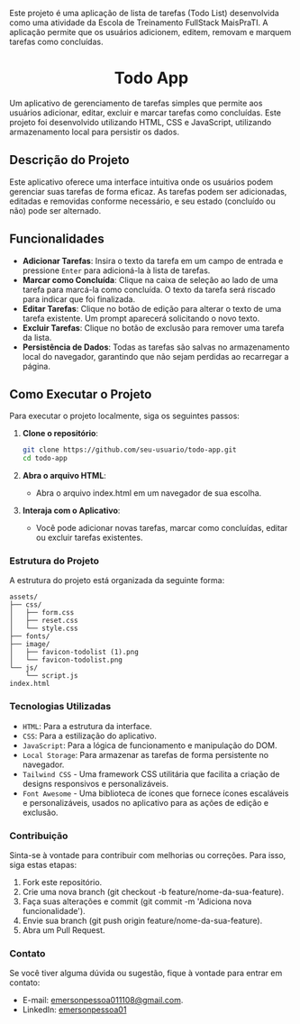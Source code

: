 Este projeto é uma aplicação de lista de tarefas (Todo List) desenvolvida como uma atividade da Escola de Treinamento FullStack MaisPraTI. A aplicação permite que os usuários adicionem, editem, removam e marquem tarefas como concluídas.

<h1 align="center"> Todo App</h1>

Um aplicativo de gerenciamento de tarefas simples que permite aos usuários adicionar, editar, excluir e marcar tarefas como concluídas. Este projeto foi desenvolvido utilizando HTML, CSS e JavaScript, utilizando armazenamento local para persistir os dados.

## Descrição do Projeto

Este aplicativo oferece uma interface intuitiva onde os usuários podem gerenciar suas tarefas de forma eficaz. As tarefas podem ser adicionadas, editadas e removidas conforme necessário, e seu estado (concluído ou não) pode ser alternado.

## Funcionalidades

- **Adicionar Tarefas**: Insira o texto da tarefa em um campo de entrada e pressione `Enter` para adicioná-la à lista de tarefas.
- **Marcar como Concluída**: Clique na caixa de seleção ao lado de uma tarefa para marcá-la como concluída. O texto da tarefa será riscado para indicar que foi finalizada.
- **Editar Tarefas**: Clique no botão de edição para alterar o texto de uma tarefa existente. Um prompt aparecerá solicitando o novo texto.
- **Excluir Tarefas**: Clique no botão de exclusão para remover uma tarefa da lista.
- **Persistência de Dados**: Todas as tarefas são salvas no armazenamento local do navegador, garantindo que não sejam perdidas ao recarregar a página.

## Como Executar o Projeto

Para executar o projeto localmente, siga os seguintes passos:

1. **Clone o repositório**:
   ```bash
   git clone https://github.com/seu-usuario/todo-app.git
   cd todo-app

2. **Abra o arquivo HTML**:

   - Abra o arquivo index.html em um navegador de sua escolha.

3. **Interaja com o Aplicativo**:

   - Você pode adicionar novas tarefas, marcar como concluídas, editar ou excluir tarefas existentes.

### Estrutura do Projeto
A estrutura do projeto está organizada da seguinte forma:

```plaintext
assets/
├── css/
│   ├── form.css
│   ├── reset.css
│   └── style.css
├── fonts/
├── image/
│   ├── favicon-todolist (1).png
│   └── favicon-todolist.png
└── js/
    └── script.js
index.html
```

### Tecnologias Utilizadas
- `HTML`: Para a estrutura da interface.
- `CSS`: Para a estilização do aplicativo.
- `JavaScript`: Para a lógica de funcionamento e manipulação do DOM.
- `Local Storage`: Para armazenar as tarefas de forma persistente no navegador.
- `Tailwind CSS` - Uma framework CSS utilitária que facilita a criação de designs responsivos e personalizáveis.
- `Font Awesome` - Uma biblioteca de ícones que fornece ícones escaláveis e personalizáveis, usados no aplicativo para as ações de edição e exclusão.

### Contribuição
Sinta-se à vontade para contribuir com melhorias ou correções. Para isso, siga estas etapas:

1. Fork este repositório.
2. Crie uma nova branch (git checkout -b feature/nome-da-sua-feature).
3. Faça suas alterações e commit (git commit -m 'Adiciona nova funcionalidade').
4. Envie sua branch (git push origin feature/nome-da-sua-feature).
5. Abra um Pull Request.

### Contato
Se você tiver alguma dúvida ou sugestão, fique à vontade para entrar em contato:

- E-mail: [emersonpessoa011108@gmail.com](mailto:emersonpessoa011108@gmail.com).
- LinkedIn: [emersonpessoa01](https://www.linkedin.com/in/emersonpessoa01/)